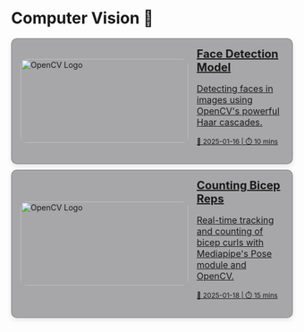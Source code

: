 # Computer Vision 🎥 

<div style="display: flex; flex-direction: column; gap: 10px;">

<!-- OpenCV Face Detection -->
<a href="face-detection" style="padding: 0 2px 0 16px; background-color: rgba(39, 39, 43, 0.4); border: 1px solid rgba(76, 76, 82, 0.4); border-radius: 10px; box-shadow: 0 4px 8px rgba(0,0,0,0.1); overflow: hidden; transition: transform 0.2s; display: flex; align-items: center;">
  <img src="https://imerit.net/wp-content/uploads/2021/07/Face-Detection-in-Images-with-Bounding-Boxes.jpg" alt="OpenCV Logo" style="width: 300px; height: 150px; object-fit: cover; border-radius: 10px;" />
  <div style="padding: 15px;">
    <h2 style="margin: 0; font-size: 20px;">Face Detection Model</h2>
    <p style="font-size: 16px;">Detecting faces in images using OpenCV's powerful Haar cascades.</p>
    <p style="font-size: 12px;">📅 2025-01-16 | ⏱️ 10 mins</p>
  </div>
</a>

<!-- bicep reps counting -->
<a href="counting-bicep-reps" style="padding: 0 2px 0 16px; background-color: rgba(39, 39, 43, 0.4); border: 1px solid rgba(76, 76, 82, 0.4); border-radius: 10px; box-shadow: 0 4px 8px rgba(0,0,0,0.1); overflow: hidden; transition: transform 0.2s; display: flex; align-items: center;">
  <img src="https://www.researchgate.net/publication/368864097/figure/fig1/AS:11431281123465557@1677717597497/Mediapipe-Poses-position-detection-of-33-posture-joints-Mediapipe-has-many-functions.png" alt="OpenCV Logo" style="width: 300px; height: 150px; object-fit: cover; border-radius: 10px;" />
  <div style="padding: 15px;">
    <h2 style="margin: 0; font-size: 20px;">Counting Bicep Reps</h2>
    <p style="font-size: 16px;">Real-time tracking and counting of bicep curls with Mediapipe's Pose module and OpenCV.</p>
    <p style="font-size: 12px;">📅 2025-01-18 | ⏱️ 15 mins</p>
  </div>
</a>
</div>
